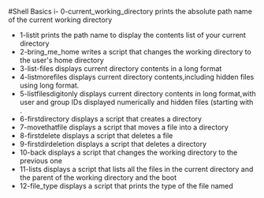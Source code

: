 #Shell Basics
i- 0-current_working_directory prints the absolute path name of the current working directory
- 1-listit prints the path name to display the contents list of your current directory
- 2-bring_me_home writes a script that changes the working directory to the user's home directory
- 3-list-files displays current directory contents in a long format
- 4-listmorefiles displays current directory contents,including hidden files using long format.
- 5-listfilesdigitonly displays current directory contents in long format,with user and group IDs displayed numerically and hidden files (starting with .
- 6-firstdirectory displays a script that creates a directory
- 7-movethatfile displays a script that moves a file into a directory
- 8-firstdelete displays a script that deletes a file
- 9-firstdirdeletion displays a script that deletes a directory
- 10-back displays a script that changes the working directory to the previous one
- 11-lists displays a script that lists all the files in the current directory and the parent of the working directory and the boot
- 12-file_type displays a script that prints the type of the file named
